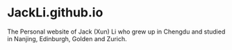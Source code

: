 # JackLi.github.io
The Personal website of Jack (Xun) Li who grew up in Chengdu and studied in Nanjing, Edinburgh, Golden and Zurich.
